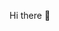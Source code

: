 Hi there 👋

<!--
**ChenAndre/ChenAndre** is a ✨ _special_ ✨ repository because its `README.md` (this file) appears on your GitHub profile.
-->

<!--My name is Andre, and I'm a first year Computer Engineering student. I'm interested in Artificial Intelligence, Cybersecurity, Cloud Computing, and all things tech!-->

<!-- - 🔭 I’m currently working on ... -->


<!-- - 👯 I’m looking to collaborate on ...
- 🤔 I’m looking for help with ...
- 💬 Ask me about ...
- 📫 How to reach me: ...
- 😄 Pronouns: ...
- ⚡ Fun fact: ...
-->
